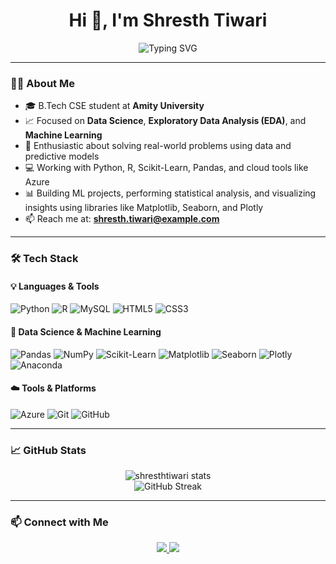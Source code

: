<h1 align="center">Hi 👋, I'm Shresth Tiwari</h1>

<p align="center">
  <img src="https://readme-typing-svg.demolab.com?font=Fira+Code&size=22&pause=1000&color=F78C6C&center=true&vCenter=true&width=435&lines=Machine+Learning+Enthusiast;Data+Science+Learner;Problem+Solver+%26+Tech+Explorer" alt="Typing SVG" />
</p>

---

### 👨‍💻 About Me

- 🎓 B.Tech CSE student at **Amity University**
- 📈 Focused on **Data Science**, **Exploratory Data Analysis (EDA)**, and **Machine Learning**
- 🧠 Enthusiastic about solving real-world problems using data and predictive models
- 💻 Working with Python, R, Scikit-Learn, Pandas, and cloud tools like Azure
- 📊 Building ML projects, performing statistical analysis, and visualizing insights using libraries like Matplotlib, Seaborn, and Plotly
- 📫 Reach me at: **shresth.tiwari@example.com**

---

### 🛠️ Tech Stack

#### 💡 Languages & Tools

![Python](https://img.shields.io/badge/Python-3776AB?style=for-the-badge&logo=python&logoColor=white)
![R](https://img.shields.io/badge/R-276DC3?style=for-the-badge&logo=r&logoColor=white)
![MySQL](https://img.shields.io/badge/MySQL-4479A1?style=for-the-badge&logo=mysql&logoColor=white)
![HTML5](https://img.shields.io/badge/HTML5-e34c26?style=for-the-badge&logo=html5&logoColor=white)
![CSS3](https://img.shields.io/badge/CSS3-264de4?style=for-the-badge&logo=css3&logoColor=white)

#### 🧠 Data Science & Machine Learning

![Pandas](https://img.shields.io/badge/Pandas-150458?style=for-the-badge&logo=pandas&logoColor=white)
![NumPy](https://img.shields.io/badge/NumPy-013243?style=for-the-badge&logo=numpy&logoColor=white)
![Scikit-Learn](https://img.shields.io/badge/Scikit--Learn-F7931E?style=for-the-badge&logo=scikit-learn&logoColor=white)
![Matplotlib](https://img.shields.io/badge/Matplotlib-FF5C57?style=for-the-badge&logo=matplotlib&logoColor=white)
![Seaborn](https://img.shields.io/badge/Seaborn-69B3A2?style=for-the-badge)
![Plotly](https://img.shields.io/badge/Plotly-3F4F75?style=for-the-badge&logo=plotly&logoColor=white)
![Anaconda](https://img.shields.io/badge/Anaconda-44A833?style=for-the-badge&logo=anaconda&logoColor=white)

#### ☁️ Tools & Platforms

![Azure](https://img.shields.io/badge/Azure-0078D4?style=for-the-badge&logo=microsoftazure&logoColor=white)
![Git](https://img.shields.io/badge/Git-F05032?style=for-the-badge&logo=git&logoColor=white)
![GitHub](https://img.shields.io/badge/GitHub-181717?style=for-the-badge&logo=github&logoColor=white)

---

### 📈 GitHub Stats

<p align="center">
  <img src="https://github-readme-stats.vercel.app/api?username=shresthtiwari&show_icons=true&theme=radical" alt="shresthtiwari stats" />
  <br/>
  <img src="https://github-readme-streak-stats.herokuapp.com/?user=shresthtiwari&theme=radical" alt="GitHub Streak" />
</p>

---

### 📫 Connect with Me

<p align="center">
  <a href="https://www.linkedin.com/in/your-linkedin/" target="_blank">
    <img src="https://img.shields.io/badge/LinkedIn-blue?style=for-the-badge&logo=linkedin&logoColor=white"/>
  </a>
  <a href="mailto:shresth.tiwari@example.com">
    <img src="https://img.shields.io/badge/Gmail-D14836?style=for-the-badge&logo=gmail&logoColor=white"/>
  </a>
</p>
